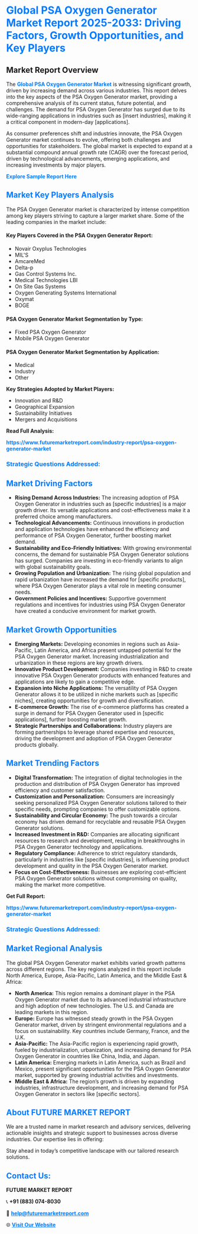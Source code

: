 <h1 style="color: #007BFF;">Global PSA Oxygen Generator Market Report 2025-2033: Driving Factors, Growth Opportunities, and Key Players</h1>

<section id="overview">
<h2>Market Report Overview</h2>
<p>The <a href="https://www.futuremarketreport.com/industry-report/psa-oxygen-generator-market" style="color: #007BFF; text-decoration: none;"><strong>Global PSA Oxygen Generator Market</strong></a> is witnessing significant growth, driven by increasing demand across various industries. This report delves into the key aspects of the PSA Oxygen Generator market, providing a comprehensive analysis of its current status, future potential, and challenges. The demand for PSA Oxygen Generator has surged due to its wide-ranging applications in industries such as [insert industries], making it a critical component in modern-day [applications].</p>
<p>As consumer preferences shift and industries innovate, the PSA Oxygen Generator market continues to evolve, offering both challenges and opportunities for stakeholders. The global market is expected to expand at a substantial compound annual growth rate (CAGR) over the forecast period, driven by technological advancements, emerging applications, and increasing investments by major players.</p>
</section>

<section id="overview">
<p><a href="https://www.futuremarketreport.com/request-sample/reportId=26140" style="color: #007BFF; text-decoration: none;"><strong>Explore Sample Report Here</strong></a></p>
</section>

<section id="key-players">
<h2 style="color: #007BFF;">Market Key Players Analysis</h2>
<p>The PSA Oxygen Generator market is characterized by intense competition among key players striving to capture a larger market share. Some of the leading companies in the market include:</p>
<h4>Key Players Covered in the PSA Oxygen Generator Report:</h4>
<ul><li>Novair Oxyplus Technologies</li><li>MIL&#039;S</li><li>AmcareMed</li><li>Delta-p</li><li>Gas Control Systems Inc.</li><li>Medical Technologies LBI</li><li>On Site Gas Systems</li><li>Oxygen Generating Systems International</li><li>Oxymat</li><li>BOGE</li></ul>
<h4>PSA Oxygen Generator Market Segmentation by Type:</h4>
<ul><li>Fixed PSA Oxygen Generator</li><li>Mobile PSA Oxygen Generator</li></ul>

<h4>PSA Oxygen Generator Market Segmentation by Application:</h4>
<ul><li>Medical</li><li>Industry</li><li>Other</li></ul>
<p><strong>Key Strategies Adopted by Market Players:</strong></p>
<ul>
<li>Innovation and R&D</li>
<li>Geographical Expansion</li>
<li>Sustainability Initiatives</li>
<li>Mergers and Acquisitions</li>
</ul>
</section>

<section>
<p><strong>Read Full Analysis: </strong></p><a href="https://www.futuremarketreport.com/industry-report/psa-oxygen-generator-market" style="color: #007BFF; text-decoration: none;"><strong>https://www.futuremarketreport.com/industry-report/psa-oxygen-generator-market</strong></a>
<h3 style="color: #007BFF;">Strategic Questions Addressed:</h3>
</section>

<section id="driving-factors">
<h2 style="color: #007BFF;">Market Driving Factors</h2>
<ul>
<li><strong>Rising Demand Across Industries:</strong> The increasing adoption of PSA Oxygen Generator in industries such as [specific industries] is a major growth driver. Its versatile applications and cost-effectiveness make it a preferred choice among manufacturers.</li>
<li><strong>Technological Advancements:</strong> Continuous innovations in production and application technologies have enhanced the efficiency and performance of PSA Oxygen Generator, further boosting market demand.</li>
<li><strong>Sustainability and Eco-Friendly Initiatives:</strong> With growing environmental concerns, the demand for sustainable PSA Oxygen Generator solutions has surged. Companies are investing in eco-friendly variants to align with global sustainability goals.</li>
<li><strong>Growing Population and Urbanization:</strong> The rising global population and rapid urbanization have increased the demand for [specific products], where PSA Oxygen Generator plays a vital role in meeting consumer needs.</li>
<li><strong>Government Policies and Incentives:</strong> Supportive government regulations and incentives for industries using PSA Oxygen Generator have created a conducive environment for market growth.</li>
</ul>
</section>

<section id="growth-opportunities">
<h2 style="color: #007BFF;">Market Growth Opportunities</h2>
<ul>
<li><strong>Emerging Markets:</strong> Developing economies in regions such as Asia-Pacific, Latin America, and Africa present untapped potential for the PSA Oxygen Generator market. Increasing industrialization and urbanization in these regions are key growth drivers.</li>
<li><strong>Innovative Product Development:</strong> Companies investing in R&D to create innovative PSA Oxygen Generator products with enhanced features and applications are likely to gain a competitive edge.</li>
<li><strong>Expansion into Niche Applications:</strong> The versatility of PSA Oxygen Generator allows it to be utilized in niche markets such as [specific niches], creating opportunities for growth and diversification.</li>
<li><strong>E-commerce Growth:</strong> The rise of e-commerce platforms has created a surge in demand for PSA Oxygen Generator used in [specific applications], further boosting market growth.</li>
<li><strong>Strategic Partnerships and Collaborations:</strong> Industry players are forming partnerships to leverage shared expertise and resources, driving the development and adoption of PSA Oxygen Generator products globally.</li>
</ul>
</section>

<section id="trending-factors">
<h2 style="color: #007BFF;">Market Trending Factors</h2>
<ul>
<li><strong>Digital Transformation:</strong> The integration of digital technologies in the production and distribution of PSA Oxygen Generator has improved efficiency and customer satisfaction.</li>
<li><strong>Customization and Personalization:</strong> Consumers are increasingly seeking personalized PSA Oxygen Generator solutions tailored to their specific needs, prompting companies to offer customizable options.</li>
<li><strong>Sustainability and Circular Economy:</strong> The push towards a circular economy has driven demand for recyclable and reusable PSA Oxygen Generator solutions.</li>
<li><strong>Increased Investment in R&D:</strong> Companies are allocating significant resources to research and development, resulting in breakthroughs in PSA Oxygen Generator technology and applications.</li>
<li><strong>Regulatory Compliance:</strong> Adherence to strict regulatory standards, particularly in industries like [specific industries], is influencing product development and quality in the PSA Oxygen Generator market.</li>
<li><strong>Focus on Cost-Effectiveness:</strong> Businesses are exploring cost-efficient PSA Oxygen Generator solutions without compromising on quality, making the market more competitive.</li>
</ul>
</section>

<section>
<p><strong>Get Full Report: </strong></p><a href="https://www.futuremarketreport.com/industry-report/psa-oxygen-generator-market" style="color: #007BFF; text-decoration: none;"><strong>https://www.futuremarketreport.com/industry-report/psa-oxygen-generator-market</strong></a>
<h3 style="color: #007BFF;">Strategic Questions Addressed:</h3>
</section>


<section id="regional-analysis">
<h2 style="color: #007BFF;">Market Regional Analysis</h2>
<p>The global PSA Oxygen Generator market exhibits varied growth patterns across different regions. The key regions analyzed in this report include North America, Europe, Asia-Pacific, Latin America, and the Middle East & Africa:</p>
<ul>
<li><strong>North America:</strong> This region remains a dominant player in the PSA Oxygen Generator market due to its advanced industrial infrastructure and high adoption of new technologies. The U.S. and Canada are leading markets in this region.</li>
<li><strong>Europe:</strong> Europe has witnessed steady growth in the PSA Oxygen Generator market, driven by stringent environmental regulations and a focus on sustainability. Key countries include Germany, France, and the U.K.</li>
<li><strong>Asia-Pacific:</strong> The Asia-Pacific region is experiencing rapid growth, fueled by industrialization, urbanization, and increasing demand for PSA Oxygen Generator in countries like China, India, and Japan.</li>
<li><strong>Latin America:</strong> Emerging markets in Latin America, such as Brazil and Mexico, present significant opportunities for the PSA Oxygen Generator market, supported by growing industrial activities and investments.</li>
<li><strong>Middle East & Africa:</strong> The region’s growth is driven by expanding industries, infrastructure development, and increasing demand for PSA Oxygen Generator in sectors like [specific sectors].</li>
</ul>
</section>

<footer>
<h2 style="color: #007BFF;">About FUTURE MARKET REPORT</h2>
<p>We are a trusted name in market research and advisory services, delivering actionable insights and strategic support to businesses across diverse industries. Our expertise lies in offering:</p>

<p>Stay ahead in today’s competitive landscape with our tailored research solutions.</p>

<h2 style="color: #007BFF;">Contact Us:</h2>
<p><strong>FUTURE MARKET REPORT</strong></p>
<p>📞 <strong>+91 (883) 074-8030</strong></p>
<p>📧 <strong><a href="mailto:help@futuremarketreport.com" style="color: #007BFF;">help@futuremarketreport.com</a></strong></p>
<p>🌐 <strong><a href="https://www.futuremarketreport.com/" style="color: #007BFF;">Visit Our Website</a></strong></p>
</footer>